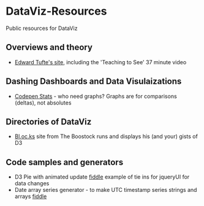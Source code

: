 # DataViz-Resources
Public resources for DataViz

## Overviews and theory
- [Edward Tufte's site](http://www.edwardtufte.com/tufte/), including the 'Teaching to See' 37 minute video
 
## Dashing Dashboards and Data Visulaizations
- [Codepen Stats](http://codepen.io/stats/) - who need graphs? Graphs are for comparisons (deltas), not absolutes

## Directories of DataViz
- [Bl.oc.ks](http://bl.ocks.org/mbostock) site from The Boostock runs and displays his (and your) gists of D3

## Code samples and generators
- D3 Pie with animated update [fiddle](http://jsfiddle.net/KsFPh/) example of tie ins for jqueryUI for data changes
- Date array series generator - to make UTC timestamp series strings and arrays [fiddle](http://jsfiddle.net/5dsb9ocj/)
